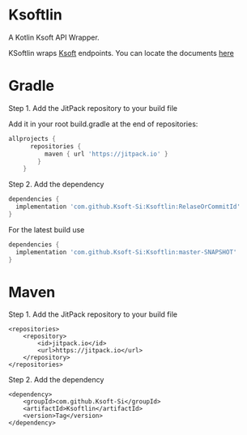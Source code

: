 # Ksoftlin
A Kotlin Ksoft API Wrapper. 

KSoftlin wraps [Ksoft](https://api.ksoft.si) endpoints. You can locate the documents [here](https://kotlin.docs.ksoft.si)

# Gradle

Step 1. Add the JitPack repository to your build file

Add it in your root build.gradle at the end of repositories:
```groovy
allprojects {
	  repositories {
		  maven { url 'https://jitpack.io' }
		}
	}
```

Step 2. Add the dependency

```groovy
dependencies {
  implementation 'com.github.Ksoft-Si:Ksoftlin:RelaseOrCommitId'
}
```

For the latest build use

```groovy
dependencies {
  implementation 'com.github.Ksoft-Si:Ksoftlin:master-SNAPSHOT'
}
```

# Maven

Step 1. Add the JitPack repository to your build file

	<repositories>
		<repository>
		    <id>jitpack.io</id>
		    <url>https://jitpack.io</url>
		</repository>
	</repositories>

Step 2. Add the dependency

	<dependency>
	    <groupId>com.github.Ksoft-Si</groupId>
	    <artifactId>Ksoftlin</artifactId>
	    <version>Tag</version>
	</dependency>
